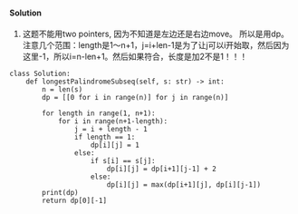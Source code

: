 #### Solution
1. 这题不能用two pointers, 因为不知道是左边还是右边move。 所以是用dp。<br />
注意几个范围：length是1～n+1，j=i+len-1是为了让j可以i开始取，然后因为这里-1，所以i=n-len+1。然后如果符合，长度是加2不是1！！！
```
class Solution:
    def longestPalindromeSubseq(self, s: str) -> int:
        n = len(s)
        dp = [[0 for i in range(n)] for j in range(n)]
        
        for length in range(1, n+1):
            for i in range(n+1-length):
                j = i + length - 1
                if length == 1:
                    dp[i][j] = 1
                else:
                    if s[i] == s[j]:
                        dp[i][j] = dp[i+1][j-1] + 2
                    else:
                        dp[i][j] = max(dp[i+1][j], dp[i][j-1])
        print(dp)   
        return dp[0][-1]
```